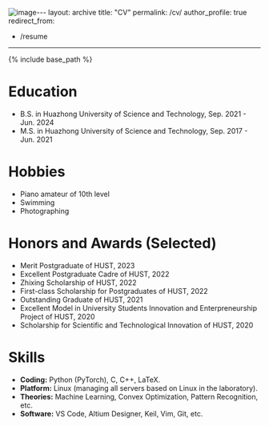 ![image](https://github.com/Wu-Wenxiao/Wu-Wenxiao.github.io/assets/68221046/9c91d2f2-0ecd-48c4-88ff-942000bb754e)---
layout: archive
title: "CV"
permalink: /cv/
author_profile: true
redirect_from:
  - /resume
---

{% include base_path %}

Education
======
* B.S. in Huazhong University of Science and Technology, Sep. 2021 - Jun. 2024
* M.S. in Huazhong University of Science and Technology, Sep. 2017 - Jun. 2021

Hobbies
======
* Piano amateur of 10th level
* Swimming
* Photographing
  
Honors and Awards (Selected)
=====
- Merit Postgraduate of HUST, 2023
- Excellent Postgraduate Cadre of HUST, 2022
- Zhixing Scholarship of HUST, 2022
- First-class Scholarship for Postgraduates of HUST, 2022
- Outstanding Graduate of HUST, 2021
- Excellent Model in University Students Innovation and Enterpreneurship Project of HUST, 2020
- Scholarship for Scientific and Technological Innovation of HUST, 2020

Skills
======
- **Coding:** Python (PyTorch), C, C++, LaTeX.
- **Platform:** Linux (managing all servers based on Linux in the laboratory).
- **Theories:** Machine Learning, Convex Optimization, Pattern Recognition, etc.
- **Software:** VS Code, Altium Designer, Keil, Vim, Git, etc.
